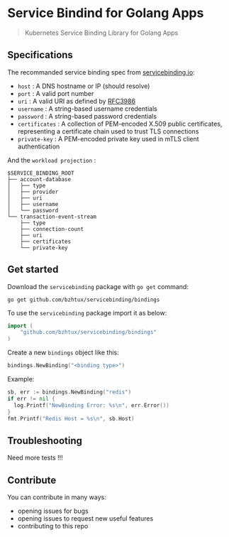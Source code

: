 # Service Bindind for Golang Apps

> Kubernetes Service Binding Library for Golang Apps

## Specifications

The recommanded service binding spec from [servicebinding.io](https://servicebinding.io/):

* `host` : A DNS hostname or IP (should resolve)
* `port` : A valid port number
* `uri` : A valid URI as defined by [RFC3986](https://tools.ietf.org/html/rfc3986)
* `username` : A string-based username credentials
* `password` : A string-based password credentials
* `certificates` : A collection of PEM-encoded X.509 public certificates, representing a certificate chain used to trust TLS connections
* `private-key` : A PEM-encoded private key used in mTLS client authentication

And the `workload projection` :

```text
$SERVICE_BINDING_ROOT
├── account-database
│   ├── type
│   ├── provider
│   ├── uri
│   ├── username
│   └── password
└── transaction-event-stream
    ├── type
    ├── connection-count
    ├── uri
    ├── certificates
    └── private-key
```

## Get started

Download the `servicebinding` package with `go get` command:

```shell
go get github.com/bzhtux/servicebinding/bindings
```

To use the `servicebinding` package import it as below:

```go
import (
    "github.com/bzhtux/servicebinding/bindings"
)
```

Create a new `bindings` object like this:

```go
bindings.NewBinding("<binding type>")
```

Example:

```go
sb, err := bindings.NewBinding("redis")
if err != nil {
  log.Printf("NewBinding Error: %s\n", err.Error())
}
fmt.Printf("Redis Host = %s\n", sb.Host)
```

## Troubleshooting

Need more tests !!!

## Contribute

You can contribute in many ways:

* opening issues for bugs
* opening issues to request new useful features
* contributing to this repo